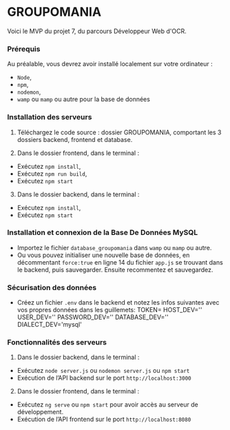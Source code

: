 # GROUPOMANIA #

Voici le MVP du projet 7, du parcours Développeur Web d'OCR.


### Prérequis ###
Au préalable, vous devrez avoir installé localement sur votre ordinateur :
- `Node`, 
- `npm`, 
- `nodemon`, 
- `wamp` ou `mamp` ou autre pour la base de données


### Installation des serveurs ###

1) Téléchargez le code source : dossier GROUPOMANIA, comportant les 3 dossiers backend, frontend et database.

2) Dans le dossier frontend, dans le terminal : 
- Exécutez `npm install`,
- Exécutez `npm run build`,
- Exécutez `npm start`

3) Dans le dossier backend, dans le terminal :  
- Exécutez `npm install`,
- Exécutez `npm start`


### Installation et connexion de la Base De Données MySQL ###
- Importez le fichier `database_groupomania` dans `wamp` ou `mamp` ou autre.
- Ou vous pouvez initialiser une nouvelle base de données, en décommentant `force:true` en ligne 14 du fichier `app.js` se trouvant dans le backend, puis sauvegarder. Ensuite recommentez et sauvegardez.


### Sécurisation des données ###
- Créez un fichier `.env` dans le backend et notez les infos suivantes avec vos propres données dans les guillemets: 
TOKEN=
HOST_DEV=''
USER_DEV=''
PASSWORD_DEV=''
DATABASE_DEV=''
DIALECT_DEV='mysql'


### Fonctionnalités des serveurs ###

1) Dans le dossier backend, dans le terminal : 
- Exécutez `node server.js` ou `nodemon server.js` ou `npm start`
- Exécution de l’API backend sur le port `http://localhost:3000`

2) Dans le dossier frontend, dans le terminal : 
- Exécutez `ng serve` ou `npm start` pour avoir accès au serveur de développement.
- Exécution de l’API frontend sur le port `http://localhost:8080`

